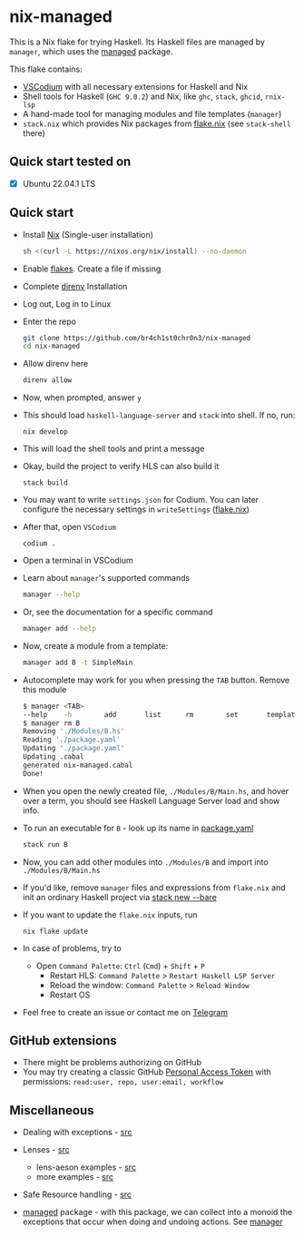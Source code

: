 # nix-managed

This is a Nix flake for trying Haskell. Its Haskell files are managed by `manager`, which uses the [managed](https://hackage.haskell.org/package/managed-1.0.9) package.

This flake contains:

- [VSCodium](https://vscodium.com/) with all necessary extensions for Haskell and Nix
- Shell tools for Haskell (`GHC 9.0.2`) and Nix, like `ghc`, `stack`, `ghcid`, `rnix-lsp`
- A hand-made tool for managing modules and file templates (`manager`)
- `stack.nix` which provides Nix packages from [flake.nix](flake.nix) (see `stack-shell` there)

## Quick start tested on

- [x] Ubuntu 22.04.1 LTS

## Quick start

- Install [Nix](https://nixos.org/download.html) (Single-user installation)

  ```sh
  sh <(curl -L https://nixos.org/nix/install) --no-daemon
  ```

- Enable [flakes](https://nixos.wiki/wiki/Flakes#Permanent). Create a file if missing

- Complete [direnv](https://direnv.net/docs/installation.html#from-system-packages) Installation

- Log out, Log in to Linux

- Enter the repo

  ```sh
  git clone https://github.com/br4ch1st0chr0n3/nix-managed
  cd nix-managed
  ```

- Allow direnv here

  ```sh
  direnv allow
  ```

- Now, when prompted, answer `y`

- This should load `haskell-language-server` and `stack` into shell. If no, run:

  ```console
  nix develop
  ```

- This will load the shell tools and print a message

- Okay, build the project to verify HLS can also build it

  ```console
  stack build
  ```

- You may want to write `settings.json` for Codium. You can later configure the necessary settings in `writeSettings` ([flake.nix](flake.nix))

- After that, open `VSCodium`

  ```console
  codium .
  ```

- Open a terminal in VSCodium

- Learn about `manager`'s supported commands

  ```sh
  manager --help
  ```

- Or, see the documentation for a specific command

  ```sh
  manager add --help
  ```

- Now, create a module from a template:

  ```sh
  manager add B -t SimpleMain
  ```

- Autocomplete may work for you when pressing the `TAB` button. Remove this module

  ```sh
  $ manager <TAB>
  --help    -h        add       list      rm        set       template
  $ manager rm B
  Removing './Modules/B.hs'
  Reading './package.yaml'
  Updating './package.yaml'
  Updating .cabal
  generated nix-managed.cabal
  Done!
  ```

- When you open the newly created file, `./Modules/B/Main.hs`, and hover over a term, you should see Haskell Language Server load and show info.

- To run an executable for `B` - look up its name in [package.yaml](./package.yaml)
  ```sh
  stack run B
  ```

- Now, you can add other modules into `./Modules/B` and import into `./Modules/B/Main.hs`

- If you'd like, remove `manager` files and expressions from `flake.nix` and init an ordinary Haskell project via [stack new --bare](https://docs.haskellstack.org/en/stable/GUIDE/#the-stack-new-command)

- If you want to update the `flake.nix` inputs, run

  ```console
  nix flake update
  ```

- In case of problems, try to
  - Open `Command Palette`: `Ctrl` (`Cmd`) + `Shift` + `P`
    - Restart HLS: `Command Palette` > `Restart Haskell LSP Server`
    - Reload the window: `Command Palette` > `Reload Window`
    - Restart OS

- Feel free to create an issue or contact me on [Telegram](https://daniladanko.t.me)

## GitHub extensions

- There might be problems authorizing on GitHub
- You may try creating a classic GitHub [Personal Access Token](https://docs.github.com/en/authentication/keeping-your-account-and-data-secure/creating-a-personal-access-token) with permissions: `read:user, repo, user:email, workflow`

## Miscellaneous

- Dealing with exceptions - [src](http://www.mega-nerd.com/erikd/Blog/CodeHacking/Haskell/what_do_you_mean.html)

- Lenses - [src](https://en.wikibooks.org/wiki/Haskell/Lenses_and_functional_references)
  - lens-aeson examples - [src](https://github.com/danidiaz/lens-aeson-examples/blob/master/src/Data/Aeson/Lens/Examples.hs)
  - more examples - [src](https://www.snoyman.com/blog/2017/05/playing-with-lens-aeson/)

- Safe Resource handling - [src](https://mmhaskell.com/blog/2022/6/23/resources-and-bracket)

- [managed](https://hackage.haskell.org/package/managed-1.0.9) package - with this package, we can collect into a monoid the exceptions that occur when doing and undoing actions. See [manager](./manager/)
